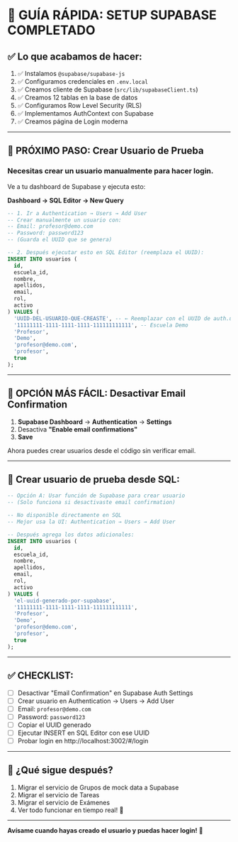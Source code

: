 # 🎯 GUÍA RÁPIDA: SETUP SUPABASE COMPLETADO

## ✅ Lo que acabamos de hacer:

1. ✅ Instalamos `@supabase/supabase-js`
2. ✅ Configuramos credenciales en `.env.local`
3. ✅ Creamos cliente de Supabase (`src/lib/supabaseClient.ts`)
4. ✅ Creamos 12 tablas en la base de datos
5. ✅ Configuramos Row Level Security (RLS)
6. ✅ Implementamos AuthContext con Supabase
7. ✅ Creamos página de Login moderna

---

## 🔐 PRÓXIMO PASO: Crear Usuario de Prueba

### Necesitas crear un usuario manualmente para hacer login.

Ve a tu dashboard de Supabase y ejecuta esto:

**Dashboard → SQL Editor → New Query**

```sql
-- 1. Ir a Authentication → Users → Add User
-- Crear manualmente un usuario con:
-- Email: profesor@demo.com
-- Password: password123
-- (Guarda el UUID que se genera)

-- 2. Después ejecutar esto en SQL Editor (reemplaza el UUID):
INSERT INTO usuarios (
  id,
  escuela_id,
  nombre,
  apellidos,
  email,
  rol,
  activo
) VALUES (
  'UUID-DEL-USUARIO-QUE-CREASTE', -- ← Reemplazar con el UUID de auth.users
  '11111111-1111-1111-1111-111111111111', -- Escuela Demo
  'Profesor',
  'Demo',
  'profesor@demo.com',
  'profesor',
  true
);
```

---

## 🚀 OPCIÓN MÁS FÁCIL: Desactivar Email Confirmation

1. **Supabase Dashboard** → **Authentication** → **Settings**
2. Desactiva **"Enable email confirmations"**
3. **Save**

Ahora puedes crear usuarios desde el código sin verificar email.

---

## 📝 Crear usuario de prueba desde SQL:

```sql
-- Opción A: Usar función de Supabase para crear usuario
-- (Solo funciona si desactivaste email confirmation)

-- No disponible directamente en SQL
-- Mejor usa la UI: Authentication → Users → Add User

-- Después agrega los datos adicionales:
INSERT INTO usuarios (
  id,
  escuela_id,
  nombre,
  apellidos,
  email,
  rol,
  activo
) VALUES (
  'el-uuid-generado-por-supabase',
  '11111111-1111-1111-1111-111111111111',
  'Profesor',
  'Demo',
  'profesor@demo.com',
  'profesor',
  true
);
```

---

## ✅ CHECKLIST:

- [ ] Desactivar "Email Confirmation" en Supabase Auth Settings
- [ ] Crear usuario en Authentication → Users → Add User
- [ ] Email: `profesor@demo.com`
- [ ] Password: `password123`
- [ ] Copiar el UUID generado
- [ ] Ejecutar INSERT en SQL Editor con ese UUID
- [ ] Probar login en http://localhost:3002/#/login

---

## 🎯 ¿Qué sigue después?

1. Migrar el servicio de Grupos de mock data a Supabase
2. Migrar el servicio de Tareas
3. Migrar el servicio de Exámenes
4. Ver todo funcionar en tiempo real! 🚀

---

**Avísame cuando hayas creado el usuario y puedas hacer login!** 🔐
